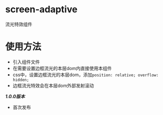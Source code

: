 # screen-adaptive
流光特效组件

# 使用方法
- 引入组件文件
- 在需要设置边框流光的本层dom内直接使用本组件
- css中，设置边框流光的本层dom，添加`position: relative; overflow: hidden;`
- 边框流光特效会在本层dom外部发射滚动

***1.0.0版本***
- 首次发布
